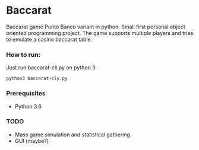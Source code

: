 # Baccarat
Baccarat game Punto Banco variant in python. Small first personal object oriented programming project.
The game supports multiple players and tries to emulate a casino baccarat table.

### How to run:
Just run baccarat-cli.py on python 3
```
python3 baccarat-cly.py
```


### Prerequisites
* Python 3.6


### TODO
* Mass game simulation and statistical gathering
* GUI (maybe?)
